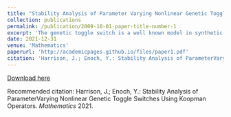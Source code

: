 ```yaml
---
title: "Stability Analysis of Parameter Varying Nonlinear Genetic Toggle Switches Using Koopman Operators"
collection: publications
permalink: /publication/2009-10-01-paper-title-number-1
excerpt: 'The genetic toggle switch is a well known model in synthetic biology that represents the dynamic interactions between two genes that repress each other.  The mathematical models for the genetic toggle switch that currently exist have been useful in describing circuit dynamics in rapidly dividing cells, assuming time-invariant kinetic rates.  There is a growing interest in being able to model and extend synthetic biological function to growth conditions such as stationary phase or during nutrient starvation.  In this paper, we propose a novel class of parameter varying nonlinear models that can be used to describe the dynamics of genetic circuits, including the toggle switch, as they transition from different phases of growth.  We show that there exists unique solutions for this class of systems, as well as for a class of systems that incorporates the microbial phenomena of quorum sensing.  Further, we show that the domain of these systems, which is the positive orthant, is positively invariant.  We also showcase a theoretical control strategy for these systems that would grant asymptotic monostability of a desired fixed point.  We then take the general form of these systems and analyze their stability properties through the framework of time-varying Koopman Operator theory.  A necessary condition for asymptotic stability is also provided as well as a sufficient condition for instability.  A Koopman control strategy for the system is also proposed, as well as an analogous discrete time-varying Koopman framework.'
date: 2021-12-31
venue: 'Mathematics'
paperurl: 'http://academicpages.github.io/files/paper1.pdf'
citation: 'Harrison, J.; Enoch, Y.: Stability Analysis of ParameterVarying Nonlinear Genetic Toggle Switches Using Koopman Operators. Mathematics 2021'
---
```


[Download here](http://jamiree.github.io/files/Stability_Analysis_of_Parameter_Varying_Nonlinear_Genetic_Switches_Using_Koopman_Operators.pdf)

Recommended citation: Harrison, J.; Enoch, Y.: Stability Analysis of ParameterVarying Nonlinear Genetic Toggle Switches Using Koopman Operators. <i>Mathematics</i> 2021.